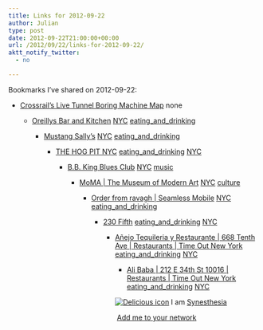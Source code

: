 ```yaml
---
title: Links for 2012-09-22
author: Julian
type: post
date: 2012-09-22T21:00:00+00:00
url: /2012/09/22/links-for-2012-09-22/
aktt_notify_twitter:
  - no

---
```

Bookmarks I&#8217;ve shared on 2012-09-22:

  * [Crossrail&rsquo;s Live Tunnel Boring Machine Map][1] 
    none</li> 
    
      * [Oreillys Bar and Kitchen][2] 
        [NYC][3] [eating\_and\_drinking][4] </li> 
        
          * [Mustang Sally&#8217;s][5] 
            [NYC][3] [eating\_and\_drinking][4] </li> 
            
              * [THE HOG PIT NYC][6] 
                [eating\_and\_drinking][4] [NYC][3] </li> 
                
                  * [B.B. King Blues Club][7] 
                    [NYC][3] [music][8] </li> 
                    
                      * [MoMA | The Museum of Modern Art][9] 
                        [NYC][3] [culture][10] </li> 
                        
                          * [Order from ravagh | Seamless Mobile][11] 
                            [NYC][3] [eating\_and\_drinking][4] </li> 
                            
                              * [230 Fifth][12] 
                                [eating\_and\_drinking][4] [NYC][3] </li> 
                                
                                  * [A&ntilde;ejo Tequileria y Restaurante | 668 Tenth Ave | Restaurants | Time Out New York][13] 
                                    [eating\_and\_drinking][4] [NYC][3] </li> 
                                    
                                      * [Ali Baba | 212 E 34th St 10016 | Restaurants | Time Out New York][14] 
                                        [eating\_and\_drinking][4] [NYC][3] </li> </ul> 
                                        
                                        <p class="deliciouslink">
                                          <a href="https://del.icio.us/synesthesia" title="See all my bookmarks on del.icio.us"><img src="https://www.synesthesia.co.uk/images/deliciousicon.jpg" alt="Delicious icon" /></a>&nbsp;I am <a href="https://del.icio.us/synesthesia" title="See all my bookmarks on del.icio.us">Synesthesia</a>
                                        </p>
                                        
                                        <p class="deliciouslink">
                                          <a href="https://del.icio.us/network?add=synesthesia" title="Add me to your del.icio.us network"><img src="https://www.synesthesia.co.uk/images/add.gif" alt="" /></a>&nbsp;<a href="https://del.icio.us/network?add=synesthesia" title="Add me to your del.icio.us network">Add me to your network</a>
                                        </p>

 [1]: https://mappinglondon.co.uk/2012/09/19/crossrails-live-tunnel-boring-machine-map/
 [2]: https://www.oreillysbar.com/
 [3]: https://www.delicious.com/synesthesia/NYC
 [4]: https://www.delicious.com/synesthesia/eating_and_drinking
 [5]: https://www.mustangsallysny.com/gallery.html
 [6]: https://www.hogpit.com/about-hog-pit-nyc/
 [7]: https://www.bbkingblues.com/calendar.php
 [8]: https://www.delicious.com/synesthesia/music
 [9]: https://www.moma.org/m#exhibition1313
 [10]: https://www.delicious.com/synesthesia/culture
 [11]: https://ravaghmidtown.com/mobile/ravagh/810/categories.m
 [12]: https://www.230-fifth.com/
 [13]: https://www.timeout.com/newyork/restaurants/anyejo-tequileria-y-restaurante
 [14]: https://www.timeout.com/newyork/restaurants/ali-baba